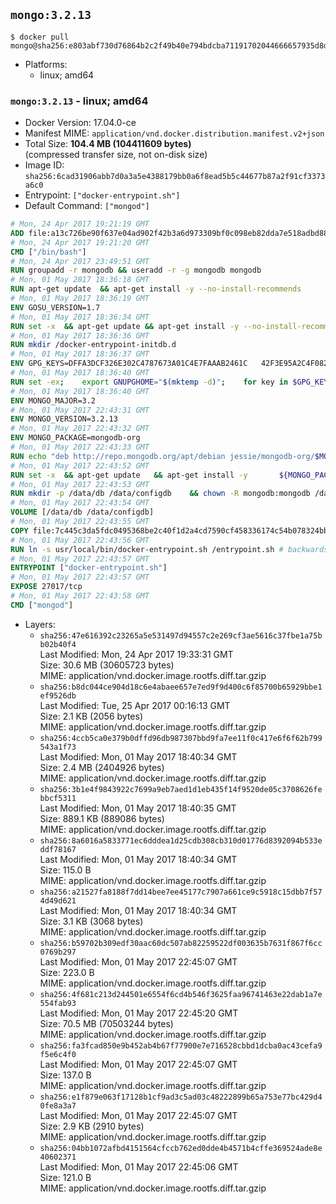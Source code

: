 ## `mongo:3.2.13`

```console
$ docker pull mongo@sha256:e803abf730d76864b2c2f49b40e794bdcba71191702044666657935d8dd0a658
```

-	Platforms:
	-	linux; amd64

### `mongo:3.2.13` - linux; amd64

-	Docker Version: 17.04.0-ce
-	Manifest MIME: `application/vnd.docker.distribution.manifest.v2+json`
-	Total Size: **104.4 MB (104411609 bytes)**  
	(compressed transfer size, not on-disk size)
-	Image ID: `sha256:6cad31906abb7d0a3a5e4388179bb0a6f8ead5b5c44677b87a2f91cf3373a6c0`
-	Entrypoint: `["docker-entrypoint.sh"]`
-	Default Command: `["mongod"]`

```dockerfile
# Mon, 24 Apr 2017 19:21:19 GMT
ADD file:a13c726be90f637e04ad902f42b3a6d973309bf0c098eb82dda7e518adbd8833 in / 
# Mon, 24 Apr 2017 19:21:20 GMT
CMD ["/bin/bash"]
# Mon, 24 Apr 2017 23:49:51 GMT
RUN groupadd -r mongodb && useradd -r -g mongodb mongodb
# Mon, 01 May 2017 18:36:18 GMT
RUN apt-get update 	&& apt-get install -y --no-install-recommends 		ca-certificates			jq 		numactl 	&& rm -rf /var/lib/apt/lists/*
# Mon, 01 May 2017 18:36:19 GMT
ENV GOSU_VERSION=1.7
# Mon, 01 May 2017 18:36:34 GMT
RUN set -x 	&& apt-get update && apt-get install -y --no-install-recommends wget && rm -rf /var/lib/apt/lists/* 	&& wget -O /usr/local/bin/gosu "https://github.com/tianon/gosu/releases/download/$GOSU_VERSION/gosu-$(dpkg --print-architecture)" 	&& wget -O /usr/local/bin/gosu.asc "https://github.com/tianon/gosu/releases/download/$GOSU_VERSION/gosu-$(dpkg --print-architecture).asc" 	&& export GNUPGHOME="$(mktemp -d)" 	&& gpg --keyserver ha.pool.sks-keyservers.net --recv-keys B42F6819007F00F88E364FD4036A9C25BF357DD4 	&& gpg --batch --verify /usr/local/bin/gosu.asc /usr/local/bin/gosu 	&& rm -r "$GNUPGHOME" /usr/local/bin/gosu.asc 	&& chmod +x /usr/local/bin/gosu 	&& gosu nobody true 	&& apt-get purge -y --auto-remove wget
# Mon, 01 May 2017 18:36:36 GMT
RUN mkdir /docker-entrypoint-initdb.d
# Mon, 01 May 2017 18:36:37 GMT
ENV GPG_KEYS=DFFA3DCF326E302C4787673A01C4E7FAAAB2461C 	42F3E95A2C4F08279C4960ADD68FA50FEA312927
# Mon, 01 May 2017 18:36:40 GMT
RUN set -ex; 	export GNUPGHOME="$(mktemp -d)"; 	for key in $GPG_KEYS; do 		gpg --keyserver ha.pool.sks-keyservers.net --recv-keys "$key"; 	done; 	gpg --export $GPG_KEYS > /etc/apt/trusted.gpg.d/mongodb.gpg; 	rm -r "$GNUPGHOME"; 	apt-key list
# Mon, 01 May 2017 18:36:40 GMT
ENV MONGO_MAJOR=3.2
# Mon, 01 May 2017 22:43:31 GMT
ENV MONGO_VERSION=3.2.13
# Mon, 01 May 2017 22:43:32 GMT
ENV MONGO_PACKAGE=mongodb-org
# Mon, 01 May 2017 22:43:33 GMT
RUN echo "deb http://repo.mongodb.org/apt/debian jessie/mongodb-org/$MONGO_MAJOR main" > /etc/apt/sources.list.d/mongodb-org.list
# Mon, 01 May 2017 22:43:52 GMT
RUN set -x 	&& apt-get update 	&& apt-get install -y 		${MONGO_PACKAGE}=$MONGO_VERSION 		${MONGO_PACKAGE}-server=$MONGO_VERSION 		${MONGO_PACKAGE}-shell=$MONGO_VERSION 		${MONGO_PACKAGE}-mongos=$MONGO_VERSION 		${MONGO_PACKAGE}-tools=$MONGO_VERSION 	&& rm -rf /var/lib/apt/lists/* 	&& rm -rf /var/lib/mongodb 	&& mv /etc/mongod.conf /etc/mongod.conf.orig
# Mon, 01 May 2017 22:43:53 GMT
RUN mkdir -p /data/db /data/configdb 	&& chown -R mongodb:mongodb /data/db /data/configdb
# Mon, 01 May 2017 22:43:54 GMT
VOLUME [/data/db /data/configdb]
# Mon, 01 May 2017 22:43:55 GMT
COPY file:7c445c3da5fdc0495368be2c40f1d2a4cd7590cf458336174c54b078324bb71f in /usr/local/bin/ 
# Mon, 01 May 2017 22:43:56 GMT
RUN ln -s usr/local/bin/docker-entrypoint.sh /entrypoint.sh # backwards compat
# Mon, 01 May 2017 22:43:57 GMT
ENTRYPOINT ["docker-entrypoint.sh"]
# Mon, 01 May 2017 22:43:57 GMT
EXPOSE 27017/tcp
# Mon, 01 May 2017 22:43:58 GMT
CMD ["mongod"]
```

-	Layers:
	-	`sha256:47e616392c23265a5e531497d94557c2e269cf3ae5616c37fbe1a75bb02b40f4`  
		Last Modified: Mon, 24 Apr 2017 19:33:31 GMT  
		Size: 30.6 MB (30605723 bytes)  
		MIME: application/vnd.docker.image.rootfs.diff.tar.gzip
	-	`sha256:b8dc044ce904d18c6e4abaee657e7ed9f9d400c6f85700b65929bbe1ef9526db`  
		Last Modified: Tue, 25 Apr 2017 00:16:13 GMT  
		Size: 2.1 KB (2056 bytes)  
		MIME: application/vnd.docker.image.rootfs.diff.tar.gzip
	-	`sha256:4ccb5ca0e379b0dffd96db987307bbd9fa7ee11f0c417e6f6f62b799543a1f73`  
		Last Modified: Mon, 01 May 2017 18:40:34 GMT  
		Size: 2.4 MB (2404926 bytes)  
		MIME: application/vnd.docker.image.rootfs.diff.tar.gzip
	-	`sha256:3b1e4f9843922c7699a9eb7aed1d1eb435f14f9520de05c3708626febbcf5311`  
		Last Modified: Mon, 01 May 2017 18:40:35 GMT  
		Size: 889.1 KB (889086 bytes)  
		MIME: application/vnd.docker.image.rootfs.diff.tar.gzip
	-	`sha256:8a6016a5833771ec6dddea1d25cdb308cb310d01776d8392094b533eddf78167`  
		Last Modified: Mon, 01 May 2017 18:40:34 GMT  
		Size: 115.0 B  
		MIME: application/vnd.docker.image.rootfs.diff.tar.gzip
	-	`sha256:a21527fa8188f7dd14bee7ee45177c7907a661ce9c5918c15dbb7f574d49d621`  
		Last Modified: Mon, 01 May 2017 18:40:34 GMT  
		Size: 3.1 KB (3068 bytes)  
		MIME: application/vnd.docker.image.rootfs.diff.tar.gzip
	-	`sha256:b59702b309edf30aac60dc507ab82259522df003635b7631f867f6cc0769b297`  
		Last Modified: Mon, 01 May 2017 22:45:07 GMT  
		Size: 223.0 B  
		MIME: application/vnd.docker.image.rootfs.diff.tar.gzip
	-	`sha256:4f681c213d244501e6554f6cd4b546f3625faa96741463e22dab1a7e554fab93`  
		Last Modified: Mon, 01 May 2017 22:45:20 GMT  
		Size: 70.5 MB (70503244 bytes)  
		MIME: application/vnd.docker.image.rootfs.diff.tar.gzip
	-	`sha256:fa3fcad850e9b452ab4b67f77900e7e716528cbbd1dcba0ac43cefa9f5e6c4f0`  
		Last Modified: Mon, 01 May 2017 22:45:07 GMT  
		Size: 137.0 B  
		MIME: application/vnd.docker.image.rootfs.diff.tar.gzip
	-	`sha256:e1f879e063f17128b1cf9ad3c5ad03c48222899b65a753e77bc429d40fe8a3a7`  
		Last Modified: Mon, 01 May 2017 22:45:07 GMT  
		Size: 2.9 KB (2910 bytes)  
		MIME: application/vnd.docker.image.rootfs.diff.tar.gzip
	-	`sha256:04bb1072afbd4151564cfccb762ed0dde4b4571b4cffe369524ade8e40602371`  
		Last Modified: Mon, 01 May 2017 22:45:06 GMT  
		Size: 121.0 B  
		MIME: application/vnd.docker.image.rootfs.diff.tar.gzip
